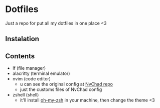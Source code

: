 # Dotfiles

Just a repo for put all my dotfiles in one place <3

## Instalation 

<!--for instaling that on your ambient u' can use the command:

```sh
bash instalation_script.sh
```-->

## Contents

* lf (file manager)
* alacritty (terminal emulator)
* nvim (code editor)
    * u can see the original config at [NvChad repo](https://nvchad.com/)
    * just the customs files of NvChad config
* zshell (shell)
    * it'll install [oh-my-zsh](https://ohmyz.sh/) in your machine, then change the theme <3

